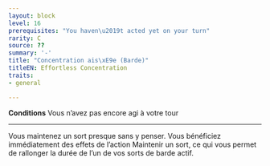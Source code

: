 ```yaml
---
layout: block
level: 16
prerequisites: "You haven\u2019t acted yet on your turn"
rarity: C
source: ??
summary: '-'
title: "Concentration ais\xE9e (Barde)"
titleEN: Effortless Concentration
traits:
- general

---
```


<p><strong>Conditions</strong> Vous n’avez pas encore agi à votre tour</p>
<hr>
<p>Vous maintenez un sort presque sans y penser. Vous bénéficiez immédiatement des effets de l’action Maintenir un sort, ce qui vous permet de rallonger la durée de l’un de vos sorts de barde actif.</p>